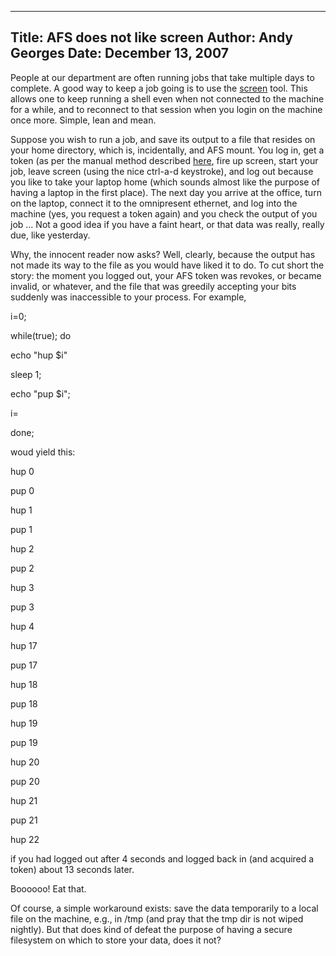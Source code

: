 -----
Title:  AFS does not like screen
Author: Andy Georges
Date: December 13, 2007
-----







People at our department are often running jobs that take multiple days
to complete. A good way to keep a job going is to use the
[screen](http://www.gnu.org/software/screen/) tool. This allows one to
keep running a shell even when not connected to the machine for a while,
and to reconnect to that session when you login on the machine once
more. Simple, lean and mean.


Suppose you wish to run a job, and save its output to a file that
resides on your home directory, which is, incidentally, and AFS mount.
You log in, get a token (as per the manual method described
[here](http://www.itkovian.net/base/afs-elis), fire up screen, start
your job, leave screen (using the nice ctrl-a-d keystroke), and log out
because you like to take your laptop home (which sounds almost like the
purpose of having a laptop in the first place). The next day you arrive
at the office, turn on the laptop, connect it to the omnipresent
ethernet, and log into the machine (yes, you request a token again) and
you check the output of you job ... Not a good idea if you have a faint
heart, or that data was really, really due, like yesterday.


Why, the innocent reader now asks? Well, clearly, because the output has
not made its way to the file as you would have liked it to do. To cut
short the story: the moment you logged out, your AFS token was revokes,
or became invalid, or whatever, and the file that was greedily accepting
your bits suddenly was inaccessible to your process. For example,





i=0;


while(true); do


echo "hup $i"


sleep 1;


echo "pup $i";


i=


done;


woud yield this:


hup 0


pup 0


hup 1


pup 1


hup 2


pup 2


hup 3


pup 3


hup 4


hup 17


pup 17


hup 18


pup 18


hup 19


pup 19


hup 20


pup 20


hup 21


pup 21


hup 22


if you had logged out after 4 seconds and logged back in (and acquired a
token) about 13 seconds later.


Boooooo! Eat that.


Of course, a simple workaround exists: save the data temporarily to a
local file on the machine, e.g., in /tmp (and pray that the tmp dir is
not wiped nightly). But that does kind of defeat the purpose of having a
secure filesystem on which to store your data, does it not?




